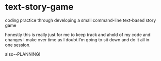 # text-story-game
coding practice through developing a small command-line text-based story game

honestly this is really just for me to keep track and ahold of my code and changes I make over time as I doubt I'm going to sit down and do it all in one session.

also--PLANNING!
